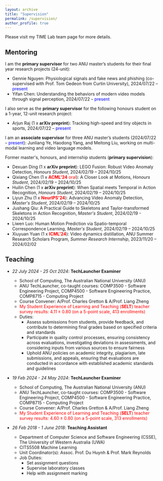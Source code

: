```yaml
---
layout: archive
title: "Supervision"
permalink: /supervision/
author_profile: true
---
```


<style>
a:link {
  text-decoration: none;
}

a:visited {
  text-decoration: none;
}

a:hover {
  text-decoration: underline;
}

a:active {
  text-decoration: underline;
}
</style>

Please visit my [TIME Lab team page](https://time.anu.edu.au/team/) for more details.

<h2>Mentoring</h2>

I am the **primary supervisor** for two ANU master’s students for their final year research projects (24-unit):

* [Gennie Nguyen](https://www.gennienguyen.com/): Physiological signals and fake news and phishing (co-supervised with [Prof. Tom Gedeon](https://staffportal.curtin.edu.au/staff/profile/view/tom-gedeon-5e48a1fd/) from Curtin University), 2024/07/22 – <font color="blue">present</font> 
* Yifan Chen: Understanding the behaviors of modern video models through signal perception, 2024/07/22 – <font color="blue">present</font>

I also serve as the **primary supervisor** for the following honours student on a 1-year, 12-unit research project:

* [Arjun Raj](https://arjunraj.com/) (1 x <strong>arXiv preprint</strong>): Tracking high-speed and tiny objects in sports, 2024/07/22 – <font color="blue">present</font> 

I am an **associate supervisor** for three ANU master’s students (2024/07/22 – <font color="blue">present</font>): Junliang Ye, Haodong Yang, and Meitong Liu, working on multi-modal learning and video language models.

Former master's, honours, and internship students (**primary supervision**):
* Dexuan Ding (1 x <strong>arXiv preprint</strong>): LEGO Fusion: Robust Video Anomaly Detection, *Honours Student*, 2024/02/19 – 2024/10/25 
* [Qixiang Chen](https://q1xiangchen.github.io/) (1 x <font color="red"><strong>ACML'24</strong></font> <font color="red">oral</font>): A Closer Look at Motions, *Honours Student*, 2024/02/19 – 2024/10/25 
* Huilin Chen (1 x <strong>arXiv preprint</strong>): When Spatial meets Temporal in Action Recognition, *Honours Student*, 2024/02/19 – 2024/10/25 
* [Liyun Zhu](https://tom-roujiang.github.io/liyun_zhu/) (1 x <font color="red"><strong>NeurIPS'24</strong></font>): Advancing Video Anomaly Detection, *Master's Student*, 2024/02/19 – 2024/10/25 
* Jushang Qiu: A Practical Guide to Skeletons and Taylor-transformed Skeletons in Action Recognition, *Master's Student*, 2024/02/19 - 2024/10/25 
* Liwen Luo: Human Motion Prediction via Spatio-temporal Correspondence Learning, *Master's Student*, 2024/02/19 – 2024/10/25
* [Xiuyuan Yuan](https://jackyuanx.github.io/) (1 x <font color="red"><strong>ICML'24</strong></font>): Video dynamics distillation, ANU Summer Research Scholars Program, *Summer Research Internship*, 2023/11/20 – 2024/02/02

<h2>Teaching</h2>

* *22 July 2024 - 25 Oct 2024*: **TechLauncher Examiner**
  * School of Computing, The Australian National University (ANU)
  * [ANU TechLauncher](https://comp.anu.edu.au/TechLauncher/), co-taught courses: [COMP3500 - Software Engineering Project](https://programsandcourses.anu.edu.au/course/comp3500), [COMP4500 - Software Engineering Practice](https://programsandcourses.anu.edu.au/2023/course/COMP4500), [COMP8715 - Computing Project](https://programsandcourses.anu.edu.au/course/comp8715)
  * Course Convener: [A/Prof. Charles Gretton](https://researchers.anu.edu.au/researchers/gretton-co) & [A/Prof. Liang Zheng](https://zheng-lab-anu.github.io/)
  * <font color="red">My Student Experience of Learning and Teaching (<strong>SELT</strong>) teacher survey results: $4.11\pm0.80$ (on a 5-point scale, 413 enrollments)</font>
  * Duties:
    * Assess submissions from students, provide feedback, and contribute to determining final grades based on specified criteria and standards
    * Participate in quality control processes, ensuring consistency across evaluations, investigating deviations in assessments, and considering inputs from various sources to ensure fairness
    * Uphold ANU policies on academic integrity, plagiarism, late submissions, and appeals, ensuring that evaluations are conducted in accordance with established academic standards and guidelines

* *19 Feb 2024 - 24 May 2024*: **TechLauncher Examiner**
  * School of Computing, The Australian National University (ANU)
  * [ANU TechLauncher](https://comp.anu.edu.au/TechLauncher/), co-taught courses: [COMP3500 - Software Engineering Project](https://programsandcourses.anu.edu.au/course/comp3500), [COMP4500 - Software Engineering Practice](https://programsandcourses.anu.edu.au/2023/course/COMP4500), [COMP8715 - Computing Project](https://programsandcourses.anu.edu.au/course/comp8715)
  * Course Convener: [A/Prof. Charles Gretton](https://researchers.anu.edu.au/researchers/gretton-co) & [A/Prof. Liang Zheng](https://zheng-lab-anu.github.io/)
  * <font color="red">My Student Experience of Learning and Teaching (<strong>SELT</strong>) teacher survey results: $4.60\pm0.80$ (on a 5-point scale, 313 enrollments)</font>

* *26 Feb 2018 - 1 June 2018*: **Teaching Assistant**
  * Department of Computer Science and Software Engineering (CSSE), The University of Western Australia (UWA)
  * [CITS5508 Machine Learning](https://handbooks.uwa.edu.au/unitdetails?code=CITS5508)
  * Unit Coordinator(s): [Assoc. Prof. Du Huynh](https://research-repository.uwa.edu.au/en/persons/du-huynh) & [Prof. Mark Reynolds](https://research-repository.uwa.edu.au/en/persons/mark-reynolds)
  * Job Duties:
    * Set assignment questions
    * Supervise laboratory classes
    * Help with assignment marking

<!-- <font color="blue">I am currently a research-intensive staff working on academic and industrial research projects, and I am not engaged in any teaching at this time.</font> -->

